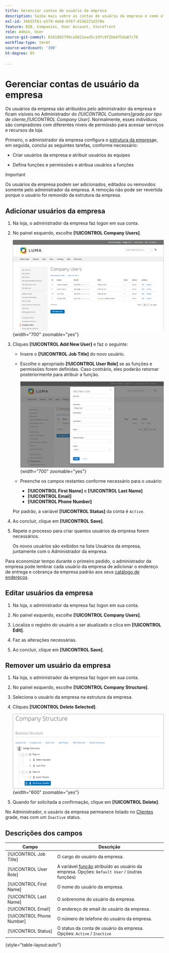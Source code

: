 ```yaml
---
title: Gerenciar contas de usuário da empresa
description: Saiba mais sobre as contas de usuário da empresa e como elas funcionam na conta da empresa associada.
exl-id: 36b55f61-e579-4eb8-8f67-0156221d378e
feature: B2B, Companies, User Account, Storefront
role: Admin, User
source-git-commit: 03d1892799ca5021aad5c19fc9f2bb4f5da87c76
workflow-type: tm+mt
source-wordcount: '390'
ht-degree: 0%

---
```


# Gerenciar contas de usuário da empresa

Os usuários da empresa são atribuídos pelo administrador da empresa e ficam visíveis no Administrador do _[!UICONTROL Customers]_grade por tipo de cliente,_[!UICONTROL Company User]_. Normalmente, esses indivíduos são compradores com diferentes níveis de permissão para acessar serviços e recursos da loja.

Primeiro, o administrador da empresa configura o [estrutura da empresa](account-company-structure.md)e, em seguida, conclui as seguintes tarefas, conforme necessário:

- Criar usuários da empresa e atribuir usuários às equipes

- Defina funções e permissões e atribua usuários a funções

>[!IMPORTANT]
>
>Os usuários da empresa podem ser adicionados, editados ou removidos somente pelo administrador da empresa. A remoção não pode ser revertida porque o usuário foi removido da estrutura da empresa.

## Adicionar usuários da empresa

1. Na loja, o administrador da empresa faz logon em sua conta.

1. No painel esquerdo, escolhe **[!UICONTROL Company Users]**.

   ![Usuários da empresa](./assets/company-users-list-storefront.png){width="700" zoomable="yes"}

1. Cliques **[!UICONTROL Add New User]** e faz o seguinte:

   - Insere o **[!UICONTROL Job Title]** do novo usuário.

   - Escolhe o apropriado **[!UICONTROL User Role]** se as funções e permissões forem definidas. Caso contrário, eles poderão retornar posteriormente para atribuir a função.

     ![Adicionar novo usuário](./assets/company-structure-users-add.png){width="700" zoomable="yes"}

   - Preenche os campos restantes conforme necessário para o usuário:

      - **[!UICONTROL First Name]** e **[!UICONTROL Last Name]**
      - **[!UICONTROL Email]**
      - **[!UICONTROL Phone Number]**

   Por padrão, a variável **[!UICONTROL Status]** da conta é `Active`.

1. Ao concluir, clique em **[!UICONTROL Save]**.

1. Repete o processo para criar quantos usuários da empresa forem necessários.

   Os novos usuários são exibidos na lista Usuários da empresa, juntamente com o Administrador da empresa.

Para economizar tempo durante o primeiro pedido, o administrador da empresa pode lembrar cada usuário da empresa de adicionar o endereço de entrega e cobrança da empresa padrão aos seus [catálogo de endereços](../customers/account-dashboard-address-book.md).

## Editar usuários da empresa

1. Na loja, o administrador da empresa faz logon em sua conta.

1. No painel esquerdo, escolhe **[!UICONTROL Company Users]**.

1. Localiza o registro do usuário a ser atualizado e clica em **[!UICONTROL Edit]**.

1. Faz as alterações necessárias.

1. Ao concluir, clique em **[!UICONTROL Save]**.

## Remover um usuário da empresa

1. Na loja, o administrador da empresa faz logon em sua conta.

1. No painel esquerdo, escolhe **[!UICONTROL Company Structure]**.

1. Seleciona o usuário da empresa na estrutura da empresa.

1. Cliques **[!UICONTROL Delete Selected]**.

   ![Excluir usuário](./assets/company-structure-delete-user.png){width="600" zoomable="yes"}

1. Quando for solicitada a confirmação, clique em **[!UICONTROL Delete]**.

No Administrador, o usuário da empresa permanece listado no [Clientes](../customers/customers-all.md) grade, mas com um `Inactive` status.

## Descrições dos campos

| Campo | Descrição |
|--------------|---------------|
| [!UICONTROL Job Title] | O cargo do usuário da empresa. |
| [!UICONTROL User Role] | A variável [função](account-company-roles-permissions.md) atribuído ao usuário da empresa. Opções: `Default User` / (outras funções) |
| [!UICONTROL First Name] | O nome do usuário da empresa. |
| [!UICONTROL Last Name] | O sobrenome do usuário da empresa. |
| [!UICONTROL Email] | O endereço de email do usuário da empresa. |
| [!UICONTROL Phone Number] | O número de telefone do usuário da empresa. |
| [!UICONTROL Status] | O status da conta de usuário da empresa. Opções: `Active` / `Inactive` |

{style="table-layout:auto"}
